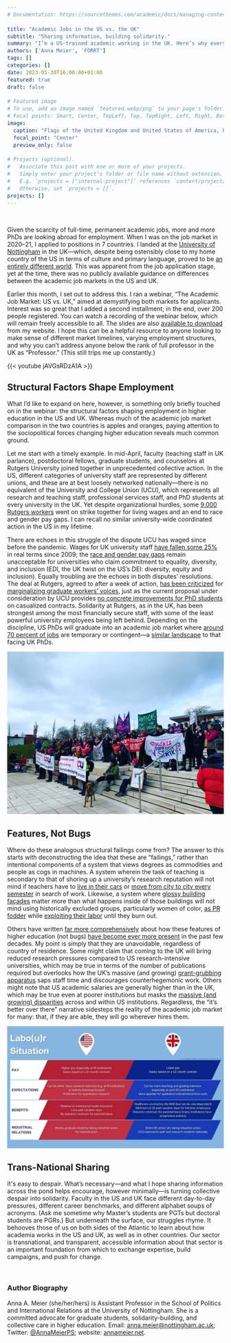 ```yaml
---
# Documentation: https://sourcethemes.com/academic/docs/managing-content/

title: "Academic Jobs in the US vs. the UK"
subtitle: "Sharing information, building solidarity."
summary: "I’m a US-trained academic working in the UK. Here’s why every academic in both countries should learn about the differences—and the common ground—across the pond."
authors: ['Anna Meier', 'FORRT']
tags: []
categories: []
date: 2023-05-30T16:00:00+01:00
featured: true
draft: false

# Featured image
# To use, add an image named `featured.webp/png` to your page's folder.
# Focal points: Smart, Center, TopLeft, Top, TopRight, Left, Right, BottomLeft, Bottom, BottomRight.
image:
  caption: "Flags of the United Kingdom and United States of America, by [Tvabutzku1234](https://commons.wikimedia.org/wiki/File:Flags_of_UK_and_USA.jpg)"
  focal_point: "Center"
  preview_only: false

# Projects (optional).
#   Associate this post with one or more of your projects.
#   Simply enter your project's folder or file name without extension.
#   E.g. `projects = ["internal-project"]` references `content/project/deep-learning/index.md`.
#   Otherwise, set `projects = []`.
projects: []
---
```


<br>

Given the scarcity of full-time, permanent academic jobs, more and more PhDs are looking abroad for employment. When I was on the job market in 2020–21, I applied to positions in 7 countries. I landed at the [University of Nottingham](https://www.nottingham.ac.uk/) in the UK—which, despite being ostensibly close to my home country of the US in terms of culture and primary language, proved to be [an entirely different world](http://annameier.net/the-big-us-uk-comparison-post/). This was apparent from the job application stage, yet at the time, there was no publicly available guidance on differences between the academic job markets in the US and UK.

Earlier this month, I set out to address this. I ran a webinar, “The Academic Job Market: US vs. UK,” aimed at demystifying both markets for applicants. Interest was so great that I added a second installment; in the end, over 200 people registered. You can watch a recording of the webinar below, which will remain freely accessible to all. The slides are also [available to download](http://annameier.net/wp-content/uploads/2023/04/USUKworkshop.pptx) from my website. I hope this can be a helpful resource to anyone looking to make sense of different market timelines, varying employment structures, and why you can’t address anyone below the rank of full professor in the UK as “Professor.” (This still trips me up constantly.)

{{< youtube jAVGsRDzA1A >}}
<br >

## Structural Factors Shape Employment
What I’d like to expand on here, however, is something only briefly touched on in the webinar: the structural factors shaping employment in higher education in the US and UK. Whereas much of the academic job market comparison in the two countries is apples and oranges, paying attention to the sociopolitical forces changing higher education reveals much common ground.

Let me start with a timely example. In mid-April, faculty (teaching staff in UK parlance), postdoctoral fellows, graduate students, and counselors at Rutgers University joined together in unprecedented collective action. In the US, different categories of university staff are represented by different unions, and these are at best loosely networked nationally—there is no equivalent of the University and College Union (UCU), which represents all research and teaching staff, professional services staff, and PhD students at every university in the UK. Yet despite organizational hurdles, some [9,000 Rutgers workers](https://www.npr.org/2023/04/15/1170284149/rutgers-university-faculty-strike-ends-tentative-deal) went on strike together for living wages and an end to race and gender pay gaps. I can recall no similar university-wide coordinated action in the US in my lifetime.

There are echoes in this struggle of the dispute UCU has waged since before the pandemic. Wages for UK university staff [have fallen some 25%](https://www.theguardian.com/education/2022/aug/22/universities-surplus-ucu-union-staff-pay-strikes) in real terms since 2009; the [race and gender pay gaps](https://www.ucu.org.uk/media/975/The-diverse-academy---pay-and-employment-of-academic-and-professional-staff-in-UK-HE-by-gender-and-ethnicity-AUT-Oct-05/pdf/diverseacademy_oct05.pdf) remain unacceptable for universities who claim commitment to equality, diversity, and inclusion (EDI, the UK twist on the US’s DEI: diversity, equity and inclusion). Equally troubling are the echoes in both disputes’ resolutions. The deal at Rutgers, agreed to after a week of action, [has been criticized](https://twitter.com/jjjjjjjjohannah/status/1647625266854780928?s=20) for [marginalizing graduate workers’ voices](https://twitter.com/CliffConnolly/status/1647285805658898432?s=20), just as the current proposal under consideration by UCU provides [no concrete improvements for PhD students](https://docs.google.com/document/d/e/2PACX-1vRQJ-7uKjBazxCnxy-tjfXaFExSR779WTIszmXppAivDuoOkYezg7SKZ_jrOrmBT07Dt15n6lvBDSA0/pub) on casualized contracts. Solidarity at Rutgers, as in the UK, has been strongest among the most financially secure staff, with some of the least powerful university employees being left behind. Depending on the discipline, US PhDs will graduate into an academic job market where [around 70 percent of jobs](https://www.aaup.org/issues/contingency/background-facts) are temporary or contingent—a [similar landscape](https://www.ucu.org.uk/stampout) to that facing UK PhDs.

![A UCU picket line at the University of Nottingham](ucu-strike.webp)

## Features, Not Bugs

Where do these analogous structural failings come from? The answer to this starts with deconstructing the idea that these are “failings,” rather than intentional components of a system that views degrees as commodities and people as cogs in machines. A system wherein the task of teaching is secondary to that of shoring up a university’s research reputation will not mind if teachers have to [live in their cars](https://www.nea.org/advocating-for-change/new-from-nea/homeless-professor-who-lives-her-car) or [move from city to city every semester](https://www.timeshighereducation.com/news/casualised-staff-dehumanised-uk-universities) in search of work. Likewise, a system where [glossy building façades](https://www.nytimes.com/2012/12/14/business/colleges-debt-falls-on-students-after-construction-binges.html) matter more than what happens inside of those buildings will not mind using historically excluded groups, particularly women of color, [as PR fodder](https://www.tandfonline.com/doi/full/10.1080/01419870701356015) while [exploiting their labor](https://psycnet.apa.org/record/2023-37109-001) until they burn out. 

Others have written [far more comprehensively](https://journals.sagepub.com/doi/full/10.1177/1478210317719792) about how these features of higher education (not bugs) [have become ever more present](https://www.boldtypebooks.com/titles/davarian-l-baldwin/in-the-shadow-of-the-ivory-tower/9781568588919/) in the past few decades. My point is simply that they are unavoidable, regardless of country of residence. Some might claim that coming to the UK will bring reduced research pressures compared to US research-intensive universities, which may be true in terms of the number of publications required but overlooks how the UK’s massive (and growing) [grant-grubbing apparatus](https://annameier.substack.com/p/grant-culture) saps staff time and discourages counterhegemonic work. Others might note that US academic salaries are generally higher than in the UK, which may be true even at poorer institutions but masks the [massive (and growing) disparities](https://www.nature.com/articles/d41586-021-01183-9) across and within US institutions. Regardless, the “it’s better over there” narrative sidesteps the reality of the academic job market for many: that, if they are able, they will go wherever hires them. 

![Differences between the UK and US labour situation include differences in pay, job expectations, benefits and industrial relations. The webinar recording provides more information.](labour-situation.webp)

## Trans-National Sharing

It's easy to despair. What’s necessary—and what I hope sharing information across the pond helps encourage, however minimally—is turning collective despair into solidarity. Faculty in the US and UK face different day-to-day pressures, different career benchmarks, and different alphabet soups of acronyms. (Ask me sometime why Master’s students are PGTs but doctoral students are PGRs.) But underneath the surface, our struggles rhyme. It behooves those of us on both sides of the Atlantic to learn about how academia works in the US and UK, as well as in other countries. Our sector is transnational, and transparent, accessible information about that sector is an important foundation from which to exchange expertise, build campaigns, and push for change.

<br >

### Author Biography

Anna A. Meier (she/her/hers) is Assistant Professor in the School of Politics and International Relations at the University of Nottingham. She is a committed advocate for graduate students, solidarity-building, and collective care in higher education. Email: anna.meier@nottingham.ac.uk; Twitter: [@AnnaMeierPS](https://twitter.com/AnnaMeierPS); website: [annameier.net](http://annameier.net/).
